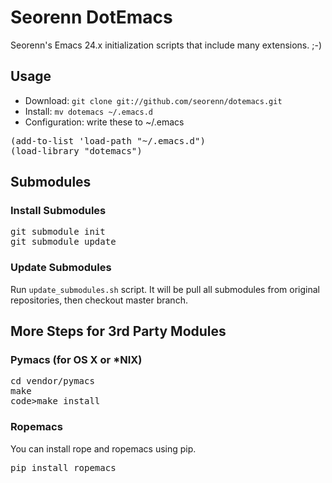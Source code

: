 Seorenn DotEmacs
================

Seorenn's Emacs 24.x initialization scripts that include many extensions. ;-)

Usage
-----

* Download: `git clone git://github.com/seorenn/dotemacs.git`
* Install: `mv dotemacs ~/.emacs.d`
* Configuration: write these to ~/.emacs

<pre>
(add-to-list 'load-path "~/.emacs.d")
(load-library "dotemacs")
</pre>

Submodules
----------

### Install Submodules

<pre>
git submodule init
git submodule update
</pre>

### Update Submodules

Run <code>update_submodules.sh</code> script. It will be pull all submodules from original repositories, then checkout master branch.

More Steps for 3rd Party Modules
--------------------------------

### Pymacs (for OS X or *NIX)

<pre>
cd vendor/pymacs
make
code>make install
</pre>

### Ropemacs

You can install rope and ropemacs using pip.

<pre>
pip install ropemacs
</pre>
